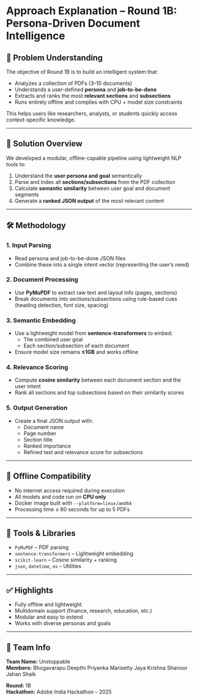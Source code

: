 # Approach Explanation – Round 1B: Persona-Driven Document Intelligence

## 🧠 Problem Understanding

The objective of Round 1B is to build an intelligent system that:
- Analyzes a collection of PDFs (3–10 documents)
- Understands a user-defined **persona** and **job-to-be-done**
- Extracts and ranks the most **relevant sections** and **subsections**
- Runs entirely offline and complies with CPU + model size constraints

This helps users like researchers, analysts, or students quickly access context-specific knowledge.

---

## 🧩 Solution Overview

We developed a modular, offline-capable pipeline using lightweight NLP tools to:
1. Understand the **user persona and goal** semantically
2. Parse and index all **sections/subsections** from the PDF collection
3. Calculate **semantic similarity** between user goal and document segments
4. Generate a **ranked JSON output** of the most relevant content

---

## 🛠️ Methodology

### 1. Input Parsing
- Read persona and job-to-be-done JSON files
- Combine these into a single intent vector (representing the user’s need)

### 2. Document Processing
- Use **PyMuPDF** to extract raw text and layout info (pages, sections)
- Break documents into sections/subsections using rule-based cues (heading detection, font size, spacing)

### 3. Semantic Embedding
- Use a lightweight model from **sentence-transformers** to embed:
  - The combined user goal
  - Each section/subsection of each document
- Ensure model size remains **≤1GB** and works offline

### 4. Relevance Scoring
- Compute **cosine similarity** between each document section and the user intent
- Rank all sections and top subsections based on their similarity scores

### 5. Output Generation
- Create a final JSON output with:
  - Document name
  - Page number
  - Section title
  - Ranked importance
  - Refined text and relevance score for subsections

---

## 🧪 Offline Compatibility

- No internet access required during execution
- All models and code run on **CPU only**
- Docker image built with `--platform=linux/amd64`
- Processing time ≤ 60 seconds for up to 5 PDFs

---

## 🧰 Tools & Libraries

- `PyMuPDF` – PDF parsing
- `sentence-transformers` – Lightweight embedding
- `scikit-learn` – Cosine similarity + ranking
- `json`, `datetime`, `os` – Utilities

---

## ✅ Highlights

- Fully offline and lightweight
- Multidomain support (finance, research, education, etc.)
- Modular and easy to extend
- Works with diverse personas and goals

---

## 👤 Team Info

**Team Name:** Unstoppable  
**Members:** Bhogavarapu Deepthi Priyanka
             Marisetty Jaya Krishna
             Shanoor Jahan Shaik
             
**Round:** 1B  
**Hackathon:** Adobe India Hackathon – 2025

